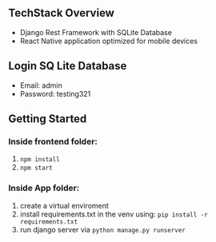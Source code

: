 ##  TechStack Overview
 - Django Rest Framework with SQLite Database
 - React Native application optimized for mobile devices

##  Login SQ Lite Database
- Email: admin
- Password: testing321

## Getting Started
### Inside frontend folder: 
1. `npm install`
2. `npm start`

### Inside App folder: 
1. create a virtual enviroment
1. install requirements.txt in the venv using: `pip install -r requirements.txt`
2. run django server via `python manage.py runserver`
